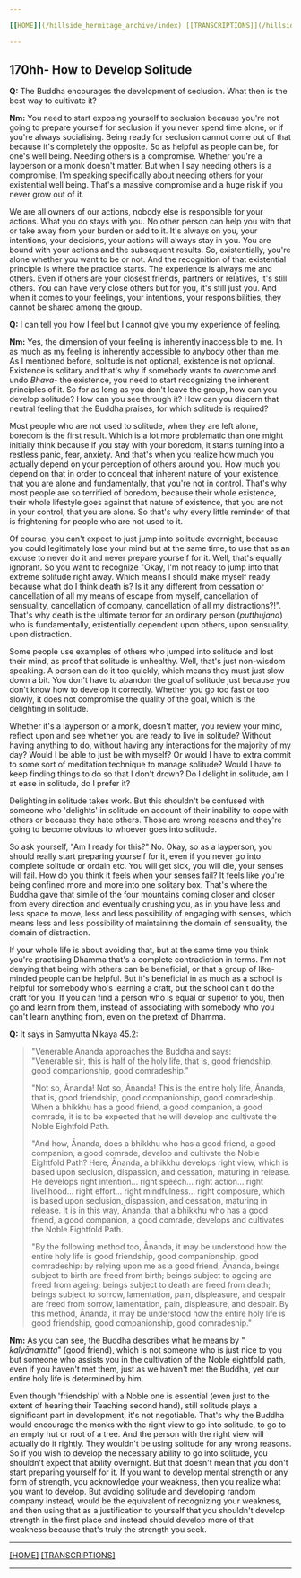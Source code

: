 ```yaml
---

[[HOME]](/hillside_hermitage_archive/index) [[TRANSCRIPTIONS]](/hillside_hermitage_archive/summarized_talk_transcriptions/index)

---
```


170hh- How to Develop Solitude
------------------------------

**Q:**​ The Buddha encourages the development of seclusion. What then is
the best way to cultivate it?

**Nm:**​ You need to start exposing yourself to seclusion because
you\'re not going to prepare yourself for seclusion if you never spend
time alone, or if you\'re always socialising. Being ready for seclusion
cannot come out of that because it\'s completely the opposite. So as
helpful as people can be, for one\'s well being. Needing others is a
compromise. Whether you\'re a layperson or a monk doesn\'t matter. But
when I say needing others is a compromise, I\'m speaking specifically
about needing others for your existential well being. That\'s a massive
compromise and a huge risk if you never grow out of it.

We are all owners of our actions, nobody else is responsible for your
actions. What you do stays with you. No other person can help you with
that or take away from your burden or add to it. It\'s always on you,
your intentions, your decisions, your actions will always stay in you.
You are bound with your actions and the subsequent results. So,
existentially, you\'re alone whether you want to be or not. And the
recognition of that existential principle is where the practice starts.
The experience is always me and others. Even if others are your closest
friends, partners or relatives, it\'s still others. You can have very
close others but for you, it\'s still just you. And when it comes to
your feelings, your intentions, your responsibilities, they cannot be
shared among the group.

**Q:**​ I can tell you how I feel but I cannot give you my experience of
feeling.

**Nm:**​ Yes, the dimension of your feeling is inherently inaccessible
to me. In as much as my feeling is inherently accessible to anybody
other than me. As I mentioned before, solitude is not optional,
existence is not optional. Existence is solitary and that\'s why if
somebody wants to overcome and undo ​*Bhava*​- the existence, you need
to start recognizing the inherent principles of it. So for as long as
you don\'t leave the group, how can you develop solitude? How can you
see through it? How can you discern that neutral feeling that the Buddha
praises, for which solitude is required?

Most people who are not used to solitude, when they are left alone,
boredom is the first result. Which is a lot more problematic than one
might initially think because if you stay with your boredom, it starts
turning into a restless panic, fear, anxiety. And that\'s when you
realize how much you actually depend on your perception of others around
you. How much you depend on that in order to conceal that inherent
nature of your existence, that you are alone and fundamentally, that
you\'re not in control. That\'s why most people are so terrified of
boredom, because their whole existence, their whole lifestyle goes
against that nature of existence, that you are not in your control, that
you are alone. So that\'s why every little reminder of that is
frightening for people who are not used to it.

Of course, you can\'t expect to just jump into solitude overnight,
because you could legitimately lose your mind but at the same time, to
use that as an excuse to never do it and never prepare yourself for it.
Well, that\'s equally ignorant. So you want to recognize \"Okay, I\'m
not ready to jump into that extreme solitude right away. Which means I
should make myself ready because what do I think death is? Is it any
different from cessation or cancellation of all my means of escape from
myself, cancellation of sensuality, cancellation of company,
cancellation of all my distractions?!\". That\'s why death is the
ultimate terror for an ordinary person (*putthujana*)​ who is
fundamentally, existentially dependent upon others, upon sensuality,
upon distraction.

Some people use examples of others who jumped into solitude and lost
their mind, as proof that solitude is unhealthy. Well, that\'s just
non-wisdom speaking. A person can do it too quickly, which means they
must just slow down a bit. You don\'t have to abandon the goal of
solitude just because you don\'t know how to develop it correctly.
Whether you go too fast or too slowly, it does not compromise the
quality of the goal, which is the delighting in solitude.

Whether it\'s a layperson or a monk, doesn\'t matter, you review your
mind, reflect upon and see whether you are ready to live in solitude?
Without having anything to do, without having any interactions for the
majority of my day? Would I be able to just be with myself? Or would I
have to extra commit to some sort of meditation technique to manage
solitude? Would I have to keep finding things to do so that I don\'t
drown? Do I delight in solitude, am I at ease in solitude, do I prefer
it?

Delighting in solitude takes work. But this shouldn\'t be confused with
someone who \'delights\' in solitude on account of their inability to
cope with others or because they hate others. Those are wrong reasons
and they\'re going to become obvious to whoever goes into solitude.

So ask yourself, \"Am I ready for this?\" No. Okay, so as a layperson,
you should really start preparing yourself for it, even if you never go
into complete solitude or ordain etc. You will get sick, you will die,
your senses will fail. How do you think it feels when your senses fail?
It feels like you\'re being confined more and more into one solitary
box. That\'s where the Buddha gave that simile of the four mountains
coming closer and closer from every direction and eventually crushing
you, as in you have less and less space to move, less and less
possibility of engaging with senses, which means less and less
possibility of maintaining the domain of sensuality, the domain of
distraction.

If your whole life is about avoiding that, but at the same time you
think you\'re practising Dhamma that\'s a complete contradiction in
terms. I\'m not denying that being with others can be beneficial, or
that a group of like-minded people can be helpful. But it\'s beneficial
in as much as a school is helpful for somebody who\'s learning a craft,
but the school can\'t do the craft for you. If you can find a person who
is equal or superior to you, then go and learn from them, instead of
associating with somebody who you can\'t learn anything from, even on
the pretext of Dhamma.

**Q:**​ It says in Samyutta Nikaya 45.2:

> \"​Venerable Ananda approaches the Buddha and says:\
> \"Venerable sir, this is half of the holy life, that is, good
> friendship, good companionship, good comradeship.\"
>
> \"Not so, Ānanda! Not so, Ānanda! This is the entire holy life,
> Ānanda, that is, good friendship, good companionship, good
> comradeship. When a bhikkhu has a good friend, a good companion, a
> good comrade, it is to be expected that he will develop and cultivate
> the Noble Eightfold Path.
>
> \"And how, Ānanda, does a bhikkhu who has a good friend, a good
> companion, a good comrade, develop and cultivate the Noble Eightfold
> Path? Here, Ānanda, a bhikkhu develops right view, which is based upon
> seclusion, dispassion, and cessation, maturing in release. He develops
> right intention\... right speech\... right action\... right
> livelihood\... right effort\... right mindfulness\... right composure,
> which is based upon seclusion, dispassion, and cessation, maturing in
> release. It is in this way, Ānanda, that a bhikkhu who has a good
> friend, a good companion, a good comrade, develops and cultivates the
> Noble Eightfold Path.
>
> \"By the following method too, Ānanda, it may be understood how the
> entire holy life is good friendship, good companionship, good
> comradeship: by relying upon me as a good friend, Ānanda, beings
> subject to birth are freed from birth; beings subject to ageing are
> freed from ageing; beings subject to death are freed from death;
> beings subject to sorrow, lamentation, pain, displeasure, and despair
> are freed from sorrow, lamentation, pain, displeasure, and despair. By
> this method, Ānanda, it may be understood how the entire holy life is
> good friendship, good companionship, good comradeship.\"

**Nm:**​ As you can see, the Buddha describes what he means by
\"​*kalyāṇamitta*\" (good friend), which is not someone who is just nice
to you but someone who assists you in the cultivation of the Noble
eightfold path, even if you haven\'t met them, just as we haven\'t met
the Buddha, yet our entire holy life is determined by him.

Even though \'friendship\' with a Noble one is essential (even just to
the extent of hearing their Teaching second hand), still solitude plays
a significant part in development, it\'s not negotiable. That\'s why the
Buddha would encourage the monks with the right view to go into
solitude, to go to an empty hut or root of a tree. And the person with
the right view will actually do it rightly. They wouldn\'t be using
solitude for any wrong reasons. So if you wish to develop the necessary
ability to go into solitude, you shouldn\'t expect that ability
overnight. But that doesn\'t mean that you don\'t start preparing
yourself for it. If you want to develop mental strength or any form of
strength, you acknowledge your weakness, then you realize what you want
to develop. But avoiding solitude and developing random company instead,
would be the equivalent of recognizing your weakness, and then using
that as a justification to yourself that you shouldn\'t develop strength
in the first place and instead should develop more of that weakness
because that\'s truly the strength you seek.

---

[[HOME]](/hillside_hermitage_archive/index) [[TRANSCRIPTIONS]](/hillside_hermitage_archive/summarized_talk_transcriptions/index)

---
